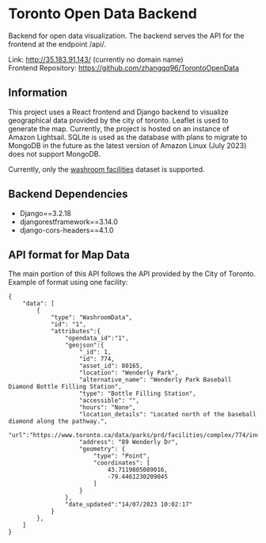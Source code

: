 # Toronto Open Data Backend

Backend for open data visualization. The backend serves the API for the frontend at the endpoint /api/.

Link: http://35.183.91.143/ (currently no domain name) <br>
Frontend Repository: https://github.com/zhanggq96/TorontoOpenData

## Information

This project uses a React frontend and Django backend to visualize geographical data provided by the city of toronto. Leaflet is used to generate the map. Currently, the project is hosted on an instance of Amazon Lightsail. SQLite is used as the database with plans to migrate to MongoDB in the future as the latest version of Amazon Linux (July 2023) does not support MongoDB. 

Currently, only the [washroom facilities](https://open.toronto.ca/dataset/washroom-facilities/) dataset is supported.

## Backend Dependencies

<ul>
  <li>Django==3.2.18</li>
  <li>djangorestframework==3.14.0</li>
  <li>django-cors-headers==4.1.0</li>
</ul> 

## API format for Map Data

The main portion of this API follows the API provided by the City of Toronto. Example of format using one facility:

    {
        "data": [
            {
                "type": "WashroomData",
                "id": "1",
                "attributes":{
                    "opendata_id":"1",
                    "geojson":{
                        "_id": 1,
                        "id": 774,
                        "asset_id": 80165,
                        "location": "Wenderly Park",
                        "alternative_name": "Wenderly Park Baseball Diamond Bottle Filling Station",
                        "type": "Bottle Filling Station",
                        "accessible": "",
                        "hours": "None",
                        "location_details": "Located north of the baseball diamond along the pathway.",
                        "url":"https://www.toronto.ca/data/parks/prd/facilities/complex/774/index.html",
                        "address": "89 Wenderly Dr",
                        "geometry": {
                            "type": "Point",
                            "coordinates": [
                                43.7119805089016,
                                -79.4461230209045
                            ]
                        }
                    },
                    "date_updated":"14/07/2023 10:02:17"
                }
            },
        ]
    }
